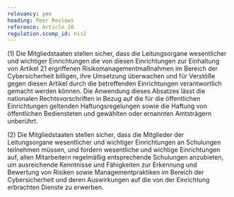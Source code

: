 ```yaml
---
relevancy: yes
heading: Peer Reviews
reference: Article 20
regulation.scomp_id: nis2
---
```


(1) Die Mitgliedstaaten stellen sicher, dass die Leitungsorgane wesentlicher und wichtiger Einrichtungen die von diesen Einrichtungen zur Einhaltung von Artikel 21 ergriffenen Risikomanagementmaßnahmen im Bereich der Cybersicherheit billigen, ihre Umsetzung überwachen und für Verstöße gegen diesen Artikel durch die betreffenden Einrichtungen verantwortlich gemacht werden können. Die Anwendung dieses Absatzes lässt die nationalen Rechtsvorschriften in Bezug auf die für die öffentlichen Einrichtungen geltenden Haftungsregelungen sowie die Haftung von öffentlichen Bediensteten und gewählten oder ernannten Amtsträgern unberührt.

(2) Die Mitgliedstaaten stellen sicher, dass die Mitglieder der Leitungsorgane wesentlicher und wichtiger Einrichtungen an Schulungen teilnehmen müssen, und fordern wesentliche und wichtige Einrichtungen auf, allen Mitarbeitern regelmäßig entsprechende Schulungen anzubieten, um ausreichende Kenntnisse und Fähigkeiten zur Erkennung und Bewertung von Risiken sowie Managementpraktiken im Bereich der Cybersicherheit und deren Auswirkungen auf die von der Einrichtung erbrachten Dienste zu erwerben.

